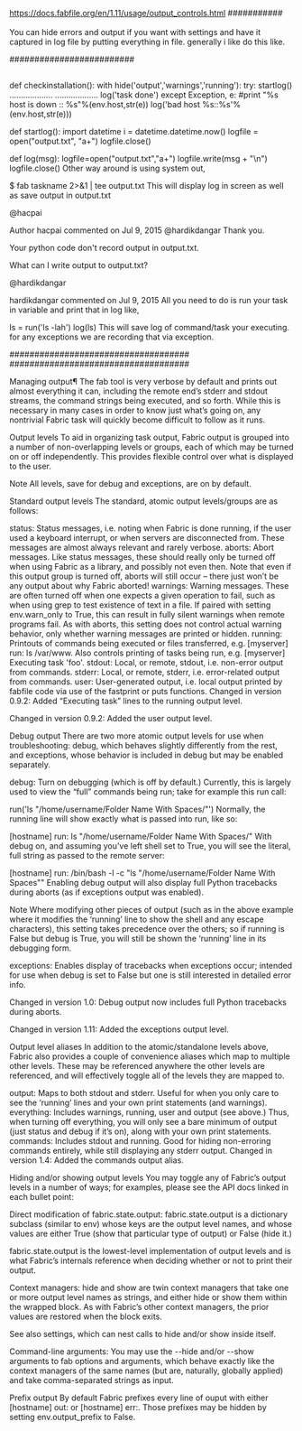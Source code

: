 
https://docs.fabfile.org/en/1.11/usage/output_controls.html
###########
<br>
<br>
You can hide errors and output if you want with settings and have it captured in log file by putting everything in file. 
generally i like do this like.

#########################
##
##


def checkinstallation():
    with hide('output','warnings','running'):
        try:
            startlog()
            ...................
            ...................
            log('task done')
        except Exception, e:
            #print "%s host is down :: %s"%(env.host,str(e))
            log('bad host %s::%s'%(env.host,str(e)))


def startlog():
    import datetime
    i = datetime.datetime.now()
    logfile = open("output.txt", "a+")
    logfile.close()


def log(msg):
    logfile=open("output.txt","a+")
    logfile.write(msg + "\n")
    logfile.close()
Other way around is using system out,

$ fab taskname 2>&1 | tee output.txt
This will display log in screen as well as save output in output.txt

@hacpai
 
Author
hacpai commented on Jul 9, 2015
@hardikdangar Thank you.

Your python code don't record output in output.txt.

What can I write output to output.txt?

@hardikdangar
 
hardikdangar commented on Jul 9, 2015
All you need to do is run your task in variable and print that in log like,

ls = run('ls -lah')
log(ls)
This will save log of command/task your executing. for any exceptions we are recording that via exception.

####################################
####################################




Managing output¶
The fab tool is very verbose by default and prints out almost everything it can, including the remote end’s stderr and stdout streams, the command strings being executed, and so forth. While this is necessary in many cases in order to know just what’s going on, any nontrivial Fabric task will quickly become difficult to follow as it runs.

Output levels
To aid in organizing task output, Fabric output is grouped into a number of non-overlapping levels or groups, each of which may be turned on or off independently. This provides flexible control over what is displayed to the user.

Note
All levels, save for debug and exceptions, are on by default.

Standard output levels
The standard, atomic output levels/groups are as follows:

status: Status messages, i.e. noting when Fabric is done running, if the user used a keyboard interrupt, or when servers are disconnected from. These messages are almost always relevant and rarely verbose.
aborts: Abort messages. Like status messages, these should really only be turned off when using Fabric as a library, and possibly not even then. Note that even if this output group is turned off, aborts will still occur – there just won’t be any output about why Fabric aborted!
warnings: Warning messages. These are often turned off when one expects a given operation to fail, such as when using grep to test existence of text in a file. If paired with setting env.warn_only to True, this can result in fully silent warnings when remote programs fail. As with aborts, this setting does not control actual warning behavior, only whether warning messages are printed or hidden.
running: Printouts of commands being executed or files transferred, e.g. [myserver] run: ls /var/www. Also controls printing of tasks being run, e.g. [myserver] Executing task 'foo'.
stdout: Local, or remote, stdout, i.e. non-error output from commands.
stderr: Local, or remote, stderr, i.e. error-related output from commands.
user: User-generated output, i.e. local output printed by fabfile code via use of the fastprint or puts functions.
Changed in version 0.9.2: Added “Executing task” lines to the running output level.

Changed in version 0.9.2: Added the user output level.

Debug output
There are two more atomic output levels for use when troubleshooting: debug, which behaves slightly differently from the rest, and exceptions, whose behavior is included in debug but may be enabled separately.

debug: Turn on debugging (which is off by default.) Currently, this is largely used to view the “full” commands being run; take for example this run call:

run('ls "/home/username/Folder Name With Spaces/"')
Normally, the running line will show exactly what is passed into run, like so:

[hostname] run: ls "/home/username/Folder Name With Spaces/"
With debug on, and assuming you’ve left shell set to True, you will see the literal, full string as passed to the remote server:

[hostname] run: /bin/bash -l -c "ls \"/home/username/Folder Name With Spaces\""
Enabling debug output will also display full Python tracebacks during aborts (as if exceptions output was enabled).

Note
Where modifying other pieces of output (such as in the above example where it modifies the ‘running’ line to show the shell and any escape characters), this setting takes precedence over the others; so if running is False but debug is True, you will still be shown the ‘running’ line in its debugging form.

exceptions: Enables display of tracebacks when exceptions occur; intended for use when debug is set to False but one is still interested in detailed error info.

Changed in version 1.0: Debug output now includes full Python tracebacks during aborts.

Changed in version 1.11: Added the exceptions output level.

Output level aliases
In addition to the atomic/standalone levels above, Fabric also provides a couple of convenience aliases which map to multiple other levels. These may be referenced anywhere the other levels are referenced, and will effectively toggle all of the levels they are mapped to.

output: Maps to both stdout and stderr. Useful for when you only care to see the ‘running’ lines and your own print statements (and warnings).
everything: Includes warnings, running, user and output (see above.) Thus, when turning off everything, you will only see a bare minimum of output (just status and debug if it’s on), along with your own print statements.
commands: Includes stdout and running. Good for hiding non-erroring commands entirely, while still displaying any stderr output.
Changed in version 1.4: Added the commands output alias.

Hiding and/or showing output levels
You may toggle any of Fabric’s output levels in a number of ways; for examples, please see the API docs linked in each bullet point:

Direct modification of fabric.state.output: fabric.state.output is a dictionary subclass (similar to env) whose keys are the output level names, and whose values are either True (show that particular type of output) or False (hide it.)

fabric.state.output is the lowest-level implementation of output levels and is what Fabric’s internals reference when deciding whether or not to print their output.

Context managers: hide and show are twin context managers that take one or more output level names as strings, and either hide or show them within the wrapped block. As with Fabric’s other context managers, the prior values are restored when the block exits.

See also
settings, which can nest calls to hide and/or show inside itself.

Command-line arguments: You may use the --hide and/or --show arguments to fab options and arguments, which behave exactly like the context managers of the same names (but are, naturally, globally applied) and take comma-separated strings as input.

Prefix output
By default Fabric prefixes every line of ouput with either [hostname] out: or [hostname] err:. Those prefixes may be hidden by setting env.output_prefix to False.

